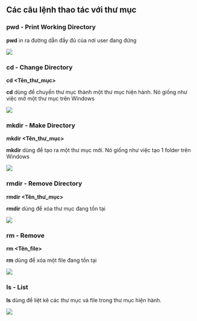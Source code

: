 ## Các câu lệnh thao tác với thư mục

### pwd - Print Working Directory
**pwd** in ra đường dẫn đầy đủ của nơi user đang đứng

<img src="https://github.com/vinhvt2704/Images/blob/master/pwd.PNG">

### cd - Change Directory
**cd <Tên_thư_mục>**

**cd** dùng để chuyển thư mục thành một thư mục hiện hành. Nó giống như việc mở một thư mục trên Windows

<img src="https://github.com/vinhvt2704/Images/blob/master/cd.PNG">

### mkdir - Make Directory
**mkdir <Tên_thư_mục>**

**mkdir** dùng để tạo ra một thư mục mới. Nó giống như việc tạo 1 folder trên Windows

<img src="https://github.com/vinhvt2704/Images/blob/master/mkdir.PNG">

### rmdir - Remove Directory
**rmdir <Tên_thư_mục>**

**rmdir** dùng để xóa thư mục đang tồn tại

<img src="https://github.com/vinhvt2704/Images/blob/master/rmdir.PNG">

### rm - Remove
**rm <Tên_file>**

**rm** dùng để xóa một file đang tồn tại

<img src="https://github.com/vinhvt2704/Images/blob/master/rm.PNG">

### ls - List
**ls** dùng để liệt kê các thư mục và file trong thư mục hiện hành.

<img src="https://github.com/vinhvt2704/Images/blob/master/ls.PNG">
